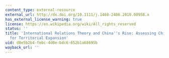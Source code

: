 ```yaml
---
content_type: external-resource
external_url: http://dx.doi.org/10.1111/j.1468-2486.2010.00958.x
has_external_license_warning: true
license: https://en.wikipedia.org/wiki/All_rights_reserved
status: ''
title: 'International Relations Theory and China''s Rise: Assessing China''s Potential
  for Territorial Expansion'
uid: d0e5b2b4-febc-4d0e-bdc6-652b1a68695b
wayback_url: ''
---
```


